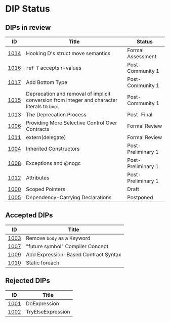 # DIP Status

## DIPs in review
|                  ID|                                          Title|            Status|
|--------------------|-----------------------------------------------|------------------|
|[1014](./DIP1014.md)|              Hooking D's struct move semantics| Formal Assessment|
|[1016](./DIP1016.md)|                       `ref T` accepts r-values|  Post-Community 1|
|[1017](./DIP1017.md)|                                Add Bottom Type|  Post-Community 1|
|[1015](./DIP1015.md)| Deprecation and removal of implicit conversion from integer and character literals to `bool` | Post-Community 1|
|[1013](./DIP1013.md)|                        The Deprecation Process|        Post-Final|
|[1006](./DIP1006.md)|Providing More Selective Control Over Contracts|     Formal Review|
|[1011](./DIP1011.md)|                               extern(delegate)|     Formal Review|
|[1004](./DIP1004.md)|                         Inherited Constructors|Post-Preliminary 1|
|[1008](./DIP1008.md)|                           Exceptions and @nogc|Post-Preliminary 1|
|[1012](./DIP1012.md)|                                     Attributes|Post-Preliminary 1|
|[1000](./DIP1000.md)|                                Scoped Pointers|             Draft|
|[1005](./DIP1005.md)|               Dependency-Carrying Declarations|         Postponed|

## Accepted DIPs
|                           ID|                                 Title|
|-----------------------------|--------------------------------------|
|[1003](./accepted/DIP1003.md)|            Remove `body` as a Keyword|
|[1007](./accepted/DIP1007.md)|      "future symbol" Compiler Concept|
|[1009](./accepted/DIP1009.md)|  Add Expression-Based Contract Syntax|
|[1010](./accepted/DIP1010.md)|                        Static foreach|

## Rejected DIPs
|                           ID|                                 Title|
|-----------------------------|--------------------------------------|
|[1001](./rejected/DIP1001.md)|                          DoExpression|
|[1002](./rejected/DIP1002.md)|                     TryElseExpression|
